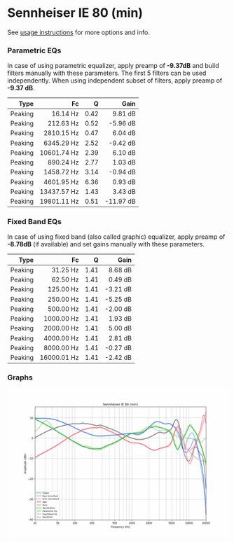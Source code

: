 # Sennheiser IE 80 (min)
See [usage instructions](https://github.com/jaakkopasanen/AutoEq#usage) for more options and info.

### Parametric EQs
In case of using parametric equalizer, apply preamp of **-9.37dB** and build filters manually
with these parameters. The first 5 filters can be used independently.
When using independent subset of filters, apply preamp of **-9.37 dB**.

| Type    | Fc          |    Q | Gain      |
|--------:|------------:|-----:|----------:|
| Peaking | 16.14 Hz    | 0.42 | 9.81 dB   |
| Peaking | 212.63 Hz   | 0.52 | -5.96 dB  |
| Peaking | 2810.15 Hz  | 0.47 | 6.04 dB   |
| Peaking | 6345.29 Hz  | 2.52 | -9.42 dB  |
| Peaking | 10601.74 Hz | 2.39 | 6.10 dB   |
| Peaking | 890.24 Hz   | 2.77 | 1.03 dB   |
| Peaking | 1458.72 Hz  | 3.14 | -0.94 dB  |
| Peaking | 4601.95 Hz  | 6.36 | 0.93 dB   |
| Peaking | 13437.57 Hz | 1.43 | 3.43 dB   |
| Peaking | 19801.11 Hz | 0.51 | -11.97 dB |

### Fixed Band EQs
In case of using fixed band (also called graphic) equalizer, apply preamp of **-8.78dB**
(if available) and set gains manually with these parameters.

| Type    | Fc          |    Q | Gain     |
|--------:|------------:|-----:|---------:|
| Peaking | 31.25 Hz    | 1.41 | 8.68 dB  |
| Peaking | 62.50 Hz    | 1.41 | 0.49 dB  |
| Peaking | 125.00 Hz   | 1.41 | -3.21 dB |
| Peaking | 250.00 Hz   | 1.41 | -5.25 dB |
| Peaking | 500.00 Hz   | 1.41 | -2.00 dB |
| Peaking | 1000.00 Hz  | 1.41 | 1.93 dB  |
| Peaking | 2000.00 Hz  | 1.41 | 5.00 dB  |
| Peaking | 4000.00 Hz  | 1.41 | 2.81 dB  |
| Peaking | 8000.00 Hz  | 1.41 | -0.27 dB |
| Peaking | 16000.01 Hz | 1.41 | -2.42 dB |

### Graphs
![](./Sennheiser%20IE%2080%20(min).png)